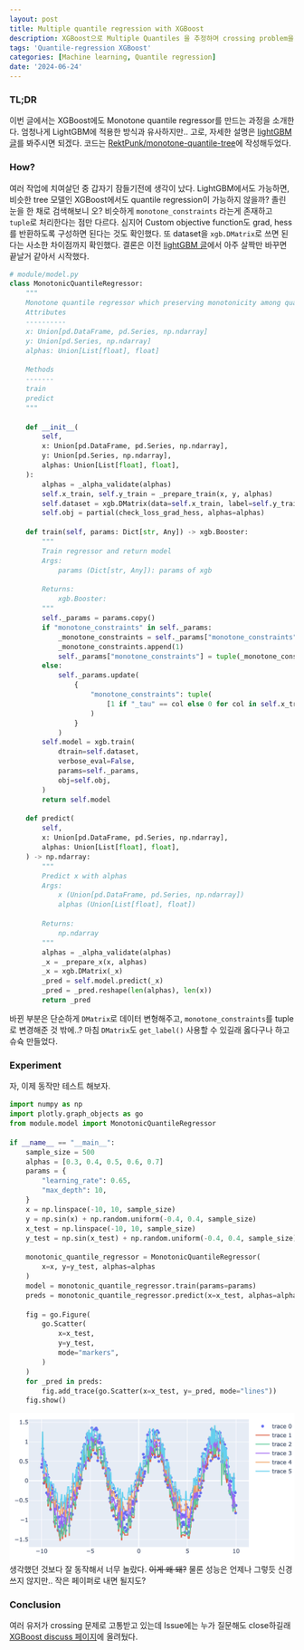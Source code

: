 ```yaml
---
layout: post
title: Multiple quantile regression with XGBoost
description: XGBoost으로 Multiple Quantiles 을 추정하며 crossing problem을 방지하는 방법을 알아보자.
tags: 'Quantile-regression XGBoost'
categories: [Machine learning, Quantile regression]
date: '2024-06-24'
---
```


### TL;DR
이번 글에서는 XGBoost에도 Monotone quantile regressor를 만드는 과정을 소개한다. 엄청나게 LightGBM에 적용한 방식과 유사하지만..
고로, 자세한 설명은 [lightGBM 글](../mqr-lgb)를 봐주시면 되겠다. 코드는 [RektPunk/monotone-quantile-tree](https://github.com/RektPunk/monotone-quantile-tree)에 작성해두었다.

### How?
여러 작업에 치여살던 중 갑자기 잠들기전에 생각이 났다. LightGBM에서도 가능하면, 비슷한 tree 모델인 XGBoost에서도 quantile regression이 가능하지 않을까? 졸린 눈을 한 채로 검색해보니 오? 비슷하게 `monotone_constraints` 라는게 존재하고 `tuple`로 처리한다는 점만 다르다. 심지어 Custom objective function도 grad, hess를 반환하도록 구성하면 된다는 것도 확인했다. 또 dataset을 `xgb.DMatrix`로 쓰면 된다는 사소한 차이점까지 확인했다. 결론은 이전 [lightGBM 글](../mqr-lgb)에서 아주 살짝만 바꾸면 끝날거 같아서 시작했다. 

```python
# module/model.py
class MonotonicQuantileRegressor:
    """
    Monotone quantile regressor which preserving monotonicity among quantiles
    Attributes
    ----------
    x: Union[pd.DataFrame, pd.Series, np.ndarray]
    y: Union[pd.Series, np.ndarray]
    alphas: Union[List[float], float]

    Methods
    -------
    train
    predict
    """

    def __init__(
        self,
        x: Union[pd.DataFrame, pd.Series, np.ndarray],
        y: Union[pd.Series, np.ndarray],
        alphas: Union[List[float], float],
    ):
        alphas = _alpha_validate(alphas)
        self.x_train, self.y_train = _prepare_train(x, y, alphas)
        self.dataset = xgb.DMatrix(data=self.x_train, label=self.y_train)
        self.obj = partial(check_loss_grad_hess, alphas=alphas)

    def train(self, params: Dict[str, Any]) -> xgb.Booster:
        """
        Train regressor and return model
        Args:
            params (Dict[str, Any]): params of xgb

        Returns:
            xgb.Booster:
        """
        self._params = params.copy()
        if "monotone_constraints" in self._params:
            _monotone_constraints = self._params["monotone_constraints"]
            _monotone_constraints.append(1)
            self._params["monotone_constraints"] = tuple(_monotone_constraints)
        else:
            self._params.update(
                {
                    "monotone_constraints": tuple(
                        [1 if "_tau" == col else 0 for col in self.x_train.columns]
                    )
                }
            )
        self.model = xgb.train(
            dtrain=self.dataset,
            verbose_eval=False,
            params=self._params,
            obj=self.obj,
        )
        return self.model

    def predict(
        self,
        x: Union[pd.DataFrame, pd.Series, np.ndarray],
        alphas: Union[List[float], float],
    ) -> np.ndarray:
        """
        Predict x with alphas
        Args:
            x (Union[pd.DataFrame, pd.Series, np.ndarray])
            alphas (Union[List[float], float])

        Returns:
            np.ndarray
        """
        alphas = _alpha_validate(alphas)
        _x = _prepare_x(x, alphas)
        _x = xgb.DMatrix(_x)
        _pred = self.model.predict(_x)
        _pred = _pred.reshape(len(alphas), len(x))
        return _pred
```

바뀐 부분은 단순하게 `DMatrix`로 데이터 변형해주고, `monotone_constraints`를 tuple로 변경해준 것 밖에..?
마침 `DMatrix`도 `get_label()` 사용할 수 있길래 옳다구나 하고 슈슉 만들었다.

### Experiment

자, 이제 동작만 테스트 해보자.
```python
import numpy as np
import plotly.graph_objects as go
from module.model import MonotonicQuantileRegressor

if __name__ == "__main__":
    sample_size = 500
    alphas = [0.3, 0.4, 0.5, 0.6, 0.7]
    params = {
        "learning_rate": 0.65,
        "max_depth": 10,
    }
    x = np.linspace(-10, 10, sample_size)
    y = np.sin(x) + np.random.uniform(-0.4, 0.4, sample_size)
    x_test = np.linspace(-10, 10, sample_size)
    y_test = np.sin(x_test) + np.random.uniform(-0.4, 0.4, sample_size)

    monotonic_quantile_regressor = MonotonicQuantileRegressor(
        x=x, y=y_test, alphas=alphas
    )
    model = monotonic_quantile_regressor.train(params=params)
    preds = monotonic_quantile_regressor.predict(x=x_test, alphas=alphas)

    fig = go.Figure(
        go.Scatter(
            x=x_test,
            y=y_test,
            mode="markers",
        )
    )
    for _pred in preds:
        fig.add_trace(go.Scatter(x=x_test, y=_pred, mode="lines"))
    fig.show()
```
![](../assets/img/qr/5_1.png)
생각했던 것보다 잘 동작해서 너무 놀랐다. ~~이게 왜 돼?~~ 물론 성능은 언제나 그렇듯 신경쓰지 않지만.. 작은 페이퍼로 내면 될지도?


### Conclusion
여러 유저가 crossing 문제로 고통받고 있는데 Issue에는 누가 질문해도 close하길래 [XGBoost discuss 페이지](https://discuss.xgboost.ai/t/multiple-quantile-regression-with-preserving-monotonicity-non-crossing-condition/3655)에 올려뒀다. 
